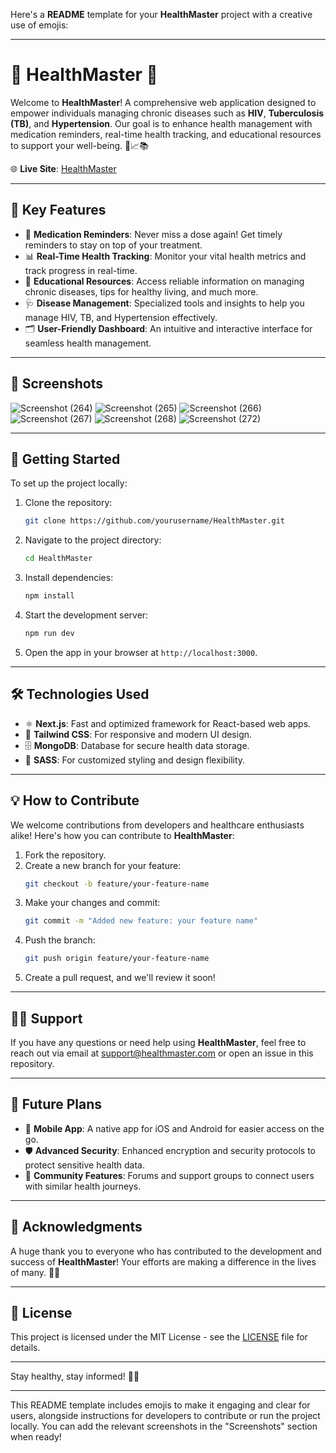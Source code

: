 Here's a **README** template for your **HealthMaster** project with a creative use of emojis:

---

# 🌿 **HealthMaster** 🌿

Welcome to **HealthMaster**! A comprehensive web application designed to empower individuals managing chronic diseases such as **HIV**, **Tuberculosis (TB)**, and **Hypertension**. Our goal is to enhance health management with medication reminders, real-time health tracking, and educational resources to support your well-being. 💊📈📚

🌐 **Live Site**: [HealthMaster](https://healthmasterv2.vercel.app/)

---

## 🎯 **Key Features**

- 🔔 **Medication Reminders**: Never miss a dose again! Get timely reminders to stay on top of your treatment.
- 📊 **Real-Time Health Tracking**: Monitor your vital health metrics and track progress in real-time.
- 🧠 **Educational Resources**: Access reliable information on managing chronic diseases, tips for healthy living, and much more.
- 🩺 **Disease Management**: Specialized tools and insights to help you manage HIV, TB, and Hypertension effectively.
- 🗂 **User-Friendly Dashboard**: An intuitive and interactive interface for seamless health management.
  
---

## 📸 **Screenshots**

![Screenshot (264)](https://github.com/user-attachments/assets/7e488179-486c-444e-bf58-bc10247b5892)
![Screenshot (265)](https://github.com/user-attachments/assets/a7b3df0e-2efe-4234-aadb-051d87934939)
![Screenshot (266)](https://github.com/user-attachments/assets/883cab76-1a9e-4709-855b-a02c7449cdf2)
![Screenshot (267)](https://github.com/user-attachments/assets/33f1cd5c-162f-4ae7-ada9-b672f769e3f3)
![Screenshot (268)](https://github.com/user-attachments/assets/deed3fc4-ec69-4ec9-843b-127226caf403)
![Screenshot (272)](https://github.com/user-attachments/assets/c07a9655-bb57-4823-8f19-e74a3670d1d9)


---

## 🚀 **Getting Started**

To set up the project locally:

1. Clone the repository:
   ```bash
   git clone https://github.com/yourusername/HealthMaster.git
   ```
2. Navigate to the project directory:
   ```bash
   cd HealthMaster
   ```
3. Install dependencies:
   ```bash
   npm install
   ```
4. Start the development server:
   ```bash
   npm run dev
   ```
5. Open the app in your browser at `http://localhost:3000`.

---

## 🛠️ **Technologies Used**

- ⚛️ **Next.js**: Fast and optimized framework for React-based web apps.
- 💅 **Tailwind CSS**: For responsive and modern UI design.
- 🗄️ **MongoDB**: Database for secure health data storage.
- 🎨 **SASS**: For customized styling and design flexibility.
  
---

## 💡 **How to Contribute**

We welcome contributions from developers and healthcare enthusiasts alike! Here's how you can contribute to **HealthMaster**:

1. Fork the repository.
2. Create a new branch for your feature:
   ```bash
   git checkout -b feature/your-feature-name
   ```
3. Make your changes and commit:
   ```bash
   git commit -m "Added new feature: your feature name"
   ```
4. Push the branch:
   ```bash
   git push origin feature/your-feature-name
   ```
5. Create a pull request, and we'll review it soon!

---

## 🧑‍⚕️ **Support**

If you have any questions or need help using **HealthMaster**, feel free to reach out via email at support@healthmaster.com or open an issue in this repository.

---

## 🌟 **Future Plans**

- 📱 **Mobile App**: A native app for iOS and Android for easier access on the go.
- 🛡️ **Advanced Security**: Enhanced encryption and security protocols to protect sensitive health data.
- 🤝 **Community Features**: Forums and support groups to connect users with similar health journeys.

---

## 👏 **Acknowledgments**

A huge thank you to everyone who has contributed to the development and success of **HealthMaster**! Your efforts are making a difference in the lives of many. 🙏💙

---

## 📝 **License**

This project is licensed under the MIT License - see the [LICENSE](LICENSE) file for details.

---

Stay healthy, stay informed! 🌿💪

--- 

This README template includes emojis to make it engaging and clear for users, alongside instructions for developers to contribute or run the project locally. You can add the relevant screenshots in the "Screenshots" section when ready!
